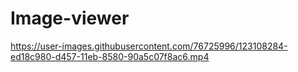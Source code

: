 # Image-viewer

https://user-images.githubusercontent.com/76725996/123108284-ed18c980-d457-11eb-8580-90a5c07f8ac6.mp4

